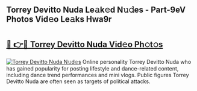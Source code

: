 ## Torrey Devitto Nuda Le𝚊k𝚎d N𝚞𝚍es - Part-9eV Photos Vid𝚎o Le𝚊ks Hwa9r

# <h2><a href="http://fbeyksl.evod.top/?m=Torrey+Devitto+Nuda">🔗 👉🔴 Torrey Devitto Nuda Vid𝚎o Ph𝚘t𝚘s</a></h2>

[![Torrey Devitto Nuda N𝚞d𝚎s](https://i.imgur.com/8V9OHl7.gif)](http://fbeyksl.evod.top/?m=Torrey+Devitto+Nuda)
Online personality Torrey Devitto Nuda who has gained popularity for posting lifestyle and dance-related content, including dance trend performances and mini vlogs. Public figures Torrey Devitto Nuda are often seen as targets of political attacks. 
